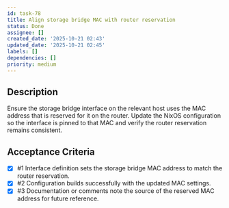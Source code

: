 ```yaml
---
id: task-78
title: Align storage bridge MAC with router reservation
status: Done
assignee: []
created_date: '2025-10-21 02:43'
updated_date: '2025-10-21 02:45'
labels: []
dependencies: []
priority: medium
---
```


## Description

<!-- SECTION:DESCRIPTION:BEGIN -->
Ensure the storage bridge interface on the relevant host uses the MAC address that is reserved for it on the router. Update the NixOS configuration so the interface is pinned to that MAC and verify the router reservation remains consistent.
<!-- SECTION:DESCRIPTION:END -->

## Acceptance Criteria
<!-- AC:BEGIN -->
- [x] #1 Interface definition sets the storage bridge MAC address to match the router reservation.
- [x] #2 Configuration builds successfully with the updated MAC settings.
- [x] #3 Documentation or comments note the source of the reserved MAC address for future reference.
<!-- AC:END -->
